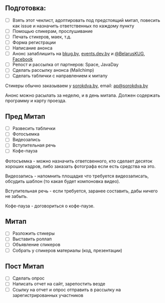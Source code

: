 ## Подготовка:

- [ ] Взять этот чеклист, адоптировать под предстоящий митап, повесить как issue и назначить ответственных по каждому пункту
- [ ] Помощью спикерам, прослушивание
- [ ] Печать стикеров, маек, т.д.
- [ ] Форма регистрации
- [ ] Написание анонса
- [ ] Анонс запаблишить на [bkug.by](https://bkug.by/), [events.dev.by](https://events.dev.by/) и [@BelarusKUG](https://twitter.com/BelarusKUG), [Facebook](https://www.facebook.com/BelarusKUG/)
- [ ] Репост и рассылка от партнеров: Space, JavaDay
- [ ] Сделать рассылку анонса (Mailchimp)
- [ ] Сделать таблички с направлением к митапу

Стикеры обычно заказываем у [sorokdva.by](http://sorokdva.by/), email: ap@sorokdva.by

Анонс можно расылать за неделю, и в день митапа. Должен содержать программу и карту проезда.

## Пред Митап

- [ ] Развесить таблички
- [ ] Фотосъемка
- [ ] Видеозапись
- [ ] Вступительная речь
- [ ] Кофе-пауза

Фотосъемка - можно назначить ответсвенного, кто сделает десяток хороших кадров, либо заказать фотографа если есть средства на это.

Видеозапись - напомнить площадке что требуется видеозаписать, обсудить шаблон (то какая будет компоновка видео).

Вступительная речь - если требуется, заранее составить, дабы ничего не забыть.

Кофе-пауза - договориться о кофе-паузе.

## Митап

- [ ] Разложить стикеры
- [ ] Выставить роллап
- [ ] Объявление спикеров
- [ ] Собрать у спикеров материалы (код, презентации)

## Пост Митап

- [ ] Сделать опрос
- [ ] Написать отчет на сайт, зарепостить везде
- [ ] Ссылку на отчет и опрос отправить в рассылку на зарегистрированных участников
